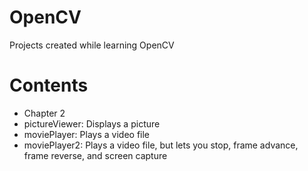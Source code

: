# OpenCV
Projects created while learning OpenCV

# Contents

* Chapter 2
 * pictureViewer: Displays a picture
 * moviePlayer: Plays a video file
 * moviePlayer2:  Plays a video file, but lets you stop, frame advance, frame reverse, and screen capture

